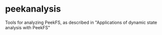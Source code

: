 # peekanalysis
Tools for analyzing PeekFS, as described in "Applications of dynamic state analysis with PeekFS"
